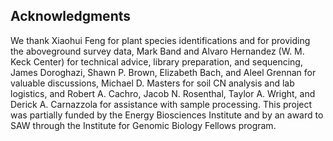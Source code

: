 
## Acknowledgments

We thank Xiaohui Feng for plant species identifications and for providing the aboveground survey data, Mark Band and Alvaro Hernandez (W. M. Keck Center) for technical advice, library preparation, and sequencing, James Doroghazi, Shawn P. Brown, Elizabeth Bach, and Aleel Grennan for valuable discussions, Michael D. Masters for soil CN analysis and lab logistics, and Robert A. Cachro, Jacob N. Rosenthal, Taylor A. Wright, and Derick A. Carnazzola for assistance with sample processing. This project was partially funded by the Energy Biosciences Institute and by an award to SAW through the Institute for Genomic Biology Fellows program.
